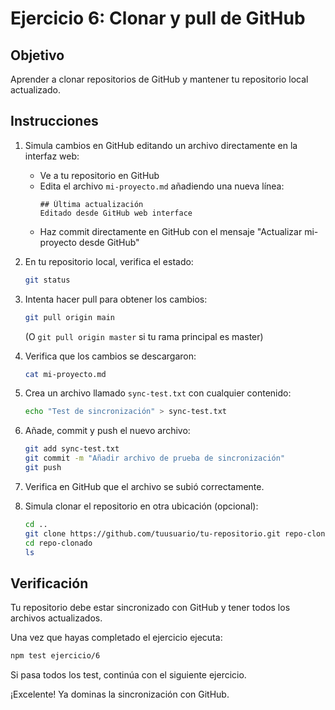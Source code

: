 # Ejercicio 6: Clonar y pull de GitHub

## Objetivo
Aprender a clonar repositorios de GitHub y mantener tu repositorio local actualizado.

## Instrucciones

1. Simula cambios en GitHub editando un archivo directamente en la interfaz web:
   - Ve a tu repositorio en GitHub
   - Edita el archivo `mi-proyecto.md` añadiendo una nueva línea:
     ```
     ## Última actualización
     Editado desde GitHub web interface
     ```
   - Haz commit directamente en GitHub con el mensaje "Actualizar mi-proyecto desde GitHub"

2. En tu repositorio local, verifica el estado:
   ```bash
   git status
   ```

3. Intenta hacer pull para obtener los cambios:
   ```bash
   git pull origin main
   ```
   
   (O `git pull origin master` si tu rama principal es master)

4. Verifica que los cambios se descargaron:
   ```bash
   cat mi-proyecto.md
   ```

5. Crea un archivo llamado `sync-test.txt` con cualquier contenido:
   ```bash
   echo "Test de sincronización" > sync-test.txt
   ```

6. Añade, commit y push el nuevo archivo:
   ```bash
   git add sync-test.txt
   git commit -m "Añadir archivo de prueba de sincronización"
   git push
   ```

7. Verifica en GitHub que el archivo se subió correctamente.

8. Simula clonar el repositorio en otra ubicación (opcional):
   ```bash
   cd ..
   git clone https://github.com/tuusuario/tu-repositorio.git repo-clonado
   cd repo-clonado
   ls
   ```

## Verificación

Tu repositorio debe estar sincronizado con GitHub y tener todos los archivos actualizados.

Una vez que hayas completado el ejercicio ejecuta:
```bash
npm test ejercicio/6
```

Si pasa todos los test, continúa con el siguiente ejercicio.

¡Excelente! Ya dominas la sincronización con GitHub.
